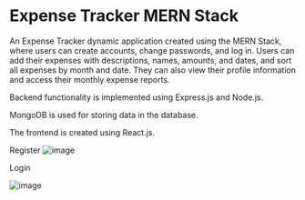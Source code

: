 # Expense Tracker MERN Stack
An Expense Tracker dynamic application created using the MERN Stack, where users can create accounts, change passwords, and log in.
Users can add their expenses with descriptions, names, amounts, and dates, and sort all expenses by month and date.
They can also view their profile information and access their monthly expense reports.

Backend functionality is implemented using Express.js and Node.js.

MongoDB is used for storing data in the database.

The frontend is created using React.js.

Register
![image](https://github.com/user-attachments/assets/1892b642-78c1-4076-a1ad-9349cc8b9f12)

Login

![image](https://github.com/user-attachments/assets/9f1644c1-fdd4-437e-8217-e8b15f4d6919)
